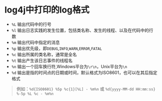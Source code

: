 
# log4j中打印的log格式

* `%L` 输出代码中的行号
* `%l` 输出日志实践的发生位置，包括类名称、发生的线程、以及在代码中的行数
* `%m` 输出代码中指定的消息
* `%p` 输出优先级，即`DEBUG`,`INFO`,`WARN`,`ERROR`,`FATAL`
* `%c` 输出所属的类名称，通常是全名
* `%t` 输出产生该日志事件的线程名
* `%n` 输出一个回车换行符,Windows平台为`\r\n`，Unix平台为`\n`
* `%d` 输出是指的时间点的日期或时间，默认格式为ISO8601，也可以在其后指定格式
> 例如：`%d{ISO8601} %5p %c{1}[%L] - %m%n` 或 `%d{yyyy-MM-dd HH:mm:ss} %-5p %L %c - %m%n`